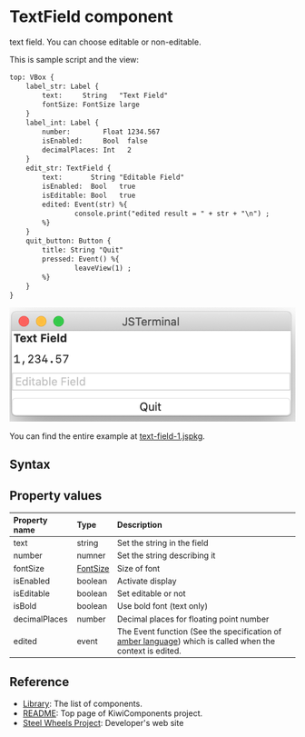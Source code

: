# TextField component
text field. You can choose editable or non-editable.

This is sample script and the view:
````
top: VBox {
    label_str: Label {
        text:     String   "Text Field"
        fontSize: FontSize large
    }
    label_int: Label {
        number:        Float 1234.567
        isEnabled:     Bool  false
        decimalPlaces: Int   2
    }
    edit_str: TextField {
        text:       String "Editable Field"
        isEnabled:  Bool   true
        isEditable: Bool   true
        edited: Event(str) %{
                console.print("edited result = " + str + "\n") ;
        %}
    }
    quit_button: Button {
        title: String "Quit"
        pressed: Event() %{
                leaveView(1) ;
        %}
    }
}
````
![TextField](./Images/text-field-view.png)

You can find the entire example at [text-field-1.jspkg](https://github.com/steelwheels/JSTerminal/tree/master/Resource/Sample/text-field.jspkg).

## Syntax
## Property values
|Property name  |Type    |Description            |
|:--            |:--     |:--                    | 
|text           |string  |Set the string in the field |
|number         |numner  |Set the string describing it |
|fontSize       |[FontSize](https://github.com/steelwheels/KiwiScript/blob/master/KiwiLibrary/Document/Enum/FontSize.md) | Size of font |
|isEnabled      |boolean |Activate display |
|isEditable     |boolean |Set editable or not    |
|isBold         |boolean |Use bold font (text only) |
|decimalPlaces  |number  |Decimal places for floating point number |
|edited         |event   |The Event function (See the specification of [amber language](https://github.com/steelwheels/Amber/blob/master/Document/amber-language.md)) which is called when the context is edited. |

## Reference
* [Library](https://github.com/steelwheels/KiwiCompnents/blob/master/Document/Library.md): The list of components. 
* [README](https://github.com/steelwheels/KiwiCompnents): Top page of KiwiComponents project.
* [Steel Wheels Project](https://steelwheels.github.io): Developer's web site

